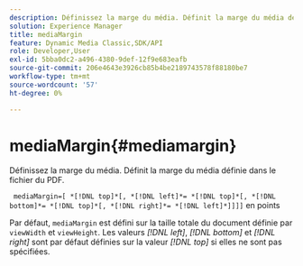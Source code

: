```yaml
---
description: Définissez la marge du média. Définit la marge du média définie dans le fichier du PDF.
solution: Experience Manager
title: mediaMargin
feature: Dynamic Media Classic,SDK/API
role: Developer,User
exl-id: 5bba0dc2-a496-4380-9def-12f9e683eafb
source-git-commit: 206e4643e3926cb85b4be2189743578f88180be7
workflow-type: tm+mt
source-wordcount: '57'
ht-degree: 0%

---
```


# mediaMargin{#mediamargin}

Définissez la marge du média. Définit la marge du média définie dans le fichier du PDF.

` mediaMargin=[ *[!DNL top]*[, *[!DNL left]*= *[!DNL top]*[, *[!DNL bottom]*= *[!DNL top]*[, *[!DNL right]*= *[!DNL left]*]]]]` en points

Par défaut, `mediaMargin` est défini sur la taille totale du document définie par `viewWidth` et `viewHeight`. Les valeurs *[!DNL left]*, *[!DNL bottom]* et *[!DNL right]* sont par défaut définies sur la valeur *[!DNL top]* si elles ne sont pas spécifiées.
